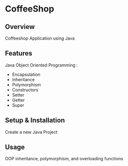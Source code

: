 # CoffeeShop

## Overview
Coffeeshop Application using Java

## Features
Java Object Oriented Programming :
- Encapsulation
- Inheritance
- Polymorphism
- Constructors
- Setter
- Getter
- Super

## Setup & Installation 
Create a new Java Project

## Usage
OOP inheritance, polymorphism, and overloading functions

